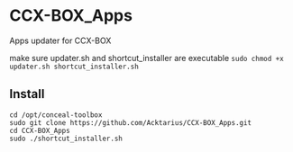 # CCX-BOX_Apps
Apps updater for CCX-BOX

make sure updater.sh and shortcut_installer are executable
`sudo chmod +x updater.sh shortcut_installer.sh`


## Install
`cd /opt/conceal-toolbox`  
`sudo git clone https://github.com/Acktarius/CCX-BOX_Apps.git`  
`cd CCX-BOX_Apps`  
`sudo ./shortcut_installer.sh` 